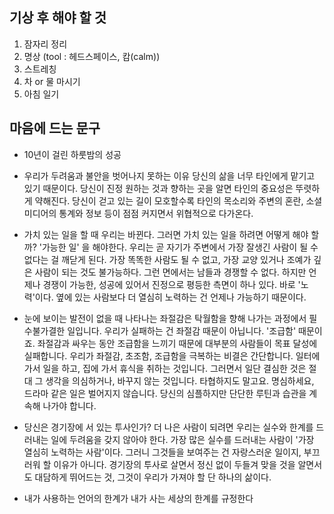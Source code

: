  ## 기상 후 해야 할 것
 
1. 잠자리 정리
2. 명상 (tool : 헤드스페이스, 캄(calm))
3. 스트레칭
4. 차 or 물 마시기
5. 아침 일기

## 마음에 드는 문구

- 10년이 걸린 하룻밤의 성공


- 우리가 두려움과 불안을 벗어나지 못하는 이유
당신의 삶을 너무 타인에게 맡기고 있기 때문이다. 당신이 진정 원하는 것과 향하는 곳을 알면 타인의 중요성은
뚜렷하게 약해진다. 당신이 걷고 있는 길이 모호할수록 타인의 목소리와 주변의 혼란, 소셜 미디어의 통계와
정보 등이 점점 커지면서 위협적으로 다가온다.


- 가치 있는 일을 할 때 우리는 바뀐다. 그러면 가치 있는 일을 하려면 어떻게 해야 할까?
'가능한 일' 을 해야한다.
우리는 곧 자기가 주변에서 가장 잘생긴 사람이 될 수 없다는 걸 깨닫게 된다. 가장 똑똑한 사람도 될 수 없고,
가장 교양 있거나 조예가 깊은 사람이 되는 것도 불가능하다. 그런 면에서는 남들과 경쟁할 수 없다.
하지만 언제나 경쟁이 가능한, 성공에 있어서 진정으로 평등한 측면이 하나 있다. 바로 '노력'이다.
옆에 있는 사람보다 더 열심히 노력하는 건 언제나 가능하기 때문이다.


- 눈에 보이는 발전이 없을 때 나타나는 좌절감은 탁월함을 향해 나가는 과정에서 필수불가결한 일입니다.
우리가 실패하는 건 좌절감 때문이 아닙니다. '조급함' 때문이죠. 좌절감과 싸우는 동안 조급함을 느끼기 때문에
대부분의 사람들이 목표 달성에 실패합니다. 우리가 좌절감, 초조함, 조급함을 극복하는 비결은 간단합니다.
일터에 가서 일을 하고, 집에 가서 휴식을 취하는 것입니다. 그러면서 일단 결심한 것은 절대 그 생각을 의심하거나,
바꾸지 않는 것입니다. 타협하지도 말고요.
명심하세요, 드라마 같은 일은 벌어지지 않습니다. 당신의 심플하지만 단단한 루틴과 습관을 계속해 나가야 합니다.


- 당신은 경기장에 서 있는 투사인가?
더 나은 사람이 되려면 우리는 실수와 한계를 드러내는 일에 두려움을 갖지 않아야 한다.
가장 많은 실수를 드러내는 사람이 '가장 열심히 노력하는 사람'이다. 그러니 그것들을 보여주는 건 자랑스러운 일이지,
부끄러워 할 이유가 아니다.
경기장의 투사로 살면서 정신 없이 두들겨 맞을 것을 알면서도 대담하게 뛰어드는 것, 그것이 우리가 가져야 할
단 하나의 삶이다.


- 내가 사용하는 언어의 한계가 내가 사는 세상의 한계를 규정한다
